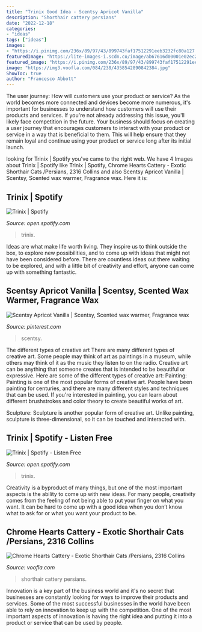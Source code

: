 ```yaml
---
title: "Trinix Good Idea - Scentsy Apricot Vanilla"
description: "Shorthair cattery persians"
date: "2022-12-18"
categories:
- "ideas"
tags: ["ideas"]
images:
- "https://i.pinimg.com/236x/89/97/43/899743faf17512291eeb3232fc80a127.jpg?nii=t"
featuredImage: "https://lite-images-i.scdn.co/image/ab67616d00001e02ec222b7f5f2fdb98ef70f7c8"
featured_image: "https://i.pinimg.com/236x/89/97/43/899743faf17512291eeb3232fc80a127.jpg?nii=t"
image: "https://img3.voofla.com/084/238/4358542890842384.jpg"
ShowToc: true
author: "Francesco Abbott"
---
```



The user journey: How will customers use your product or service?
As the world becomes more connected and devices become more numerous, it's important for businesses to understand how customers will use their products and services. If you're not already addressing this issue, you'll likely face competition in the future.
Your business should focus on creating a user journey that encourages customers to interact with your product or service in a way that is beneficial to them. This will help ensure that they remain loyal and continue using your product or service long after its initial launch.

	

		
looking for Trinix | Spotify you've came to the right web. We have 4 Images about Trinix | Spotify like Trinix | Spotify, Chrome Hearts Cattery - Exotic Shorthair Cats /Persians, 2316 Collins and also Scentsy Apricot Vanilla | Scentsy, Scented wax warmer, Fragrance wax. Here it is:
		
    
## Trinix | Spotify

<img loading=lazy src="https://lite-images-i.scdn.co/image/ab67616d00001e02ec222b7f5f2fdb98ef70f7c8" onerror="this.onerror=null;this.src='https://tse4.mm.bing.net/th?id=OIP.zgoNEg0ARkYWdWw3tDbCuAAAAA&amp;pid=15.1';" alt="Trinix | Spotify">

_Source: open.spotify.com_

>trinix. 

	

Ideas are what make life worth living. They inspire us to think outside the box, to explore new possibilities, and to come up with ideas that might not have been considered before. There are countless ideas out there waiting to be explored, and with a little bit of creativity and effort, anyone can come up with something fantastic.

    
## Scentsy Apricot Vanilla | Scentsy, Scented Wax Warmer, Fragrance Wax

<img loading=lazy src="https://i.pinimg.com/236x/89/97/43/899743faf17512291eeb3232fc80a127.jpg?nii=t" onerror="this.onerror=null;this.src='https://tse2.mm.bing.net/th?id=OIP.94PSlsWlD_O-W5WkYJF2BgAAAA&amp;pid=15.1';" alt="Scentsy Apricot Vanilla | Scentsy, Scented wax warmer, Fragrance wax">

_Source: pinterest.com_

>scentsy. 

	

The different types of creative art
There are many different types of creative art. Some people may think of art as paintings in a museum, while others may think of it as the music they listen to on the radio. Creative art can be anything that someone creates that is intended to be beautiful or expressive. Here are some of the different types of creative art:
Painting: Painting is one of the most popular forms of creative art. People have been painting for centuries, and there are many different styles and techniques that can be used. If you're interested in painting, you can learn about different brushstrokes and color theory to create beautiful works of art.

Sculpture: Sculpture is another popular form of creative art. Unlike painting, sculpture is three-dimensional, so it can be touched and interacted with.

    
## Trinix | Spotify - Listen Free

<img loading=lazy src="https://lite-images-i.scdn.co/image/ab67706c0000da843a54c2e703cbf0a70a35697a" onerror="this.onerror=null;this.src='https://tse1.mm.bing.net/th?id=OIP.3fl1O651BEvNjeVHKsoQswAAAA&amp;pid=15.1';" alt="Trinix | Spotify - Listen Free">

_Source: open.spotify.com_

>trinix. 

	

Creativity is a byproduct of many things, but one of the most important aspects is the ability to come up with new ideas. For many people, creativity comes from the feeling of not being able to put your finger on what you want. It can be hard to come up with a good idea when you don’t know what to ask for or what you want your product to be.

    
## Chrome Hearts Cattery - Exotic Shorthair Cats /Persians, 2316 Collins

<img loading=lazy src="https://img3.voofla.com/084/238/4358542890842384.jpg" onerror="this.onerror=null;this.src='https://tse3.mm.bing.net/th?id=OIP.uj0p3Vu3klbJPaNskO4q8gHaF4&amp;pid=15.1';" alt="Chrome Hearts Cattery - Exotic Shorthair Cats /Persians, 2316 Collins">

_Source: voofla.com_

>shorthair cattery persians. 

	

Innovation is a key part of the business world and it's no secret that businesses are constantly looking for ways to improve their products and services. Some of the most successful businesses in the world have been able to rely on innovation to keep up with the competition. One of the most important aspects of innovation is having the right idea and putting it into a product or service that can be used by people.


